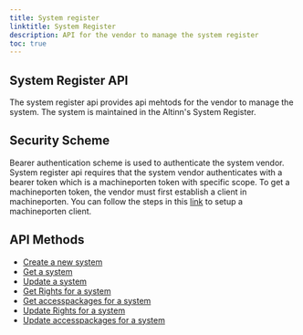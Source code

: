 ```yaml
---
title: System register
linktitle: System Register
description: API for the vendor to manage the system register
toc: true
---
```


## System Register API
The system register api provides api mehtods for the vendor to manage the system. The system is maintained in the Altinn's System Register.

## Security Scheme
Bearer authentication scheme is used to authenticate the system vendor.
System register api requires that the system vendor authenticates with a bearer token which is a machineporten token with specific scope.
To get a machineporten token, the vendor must first establish a client in machineporten. You can follow the steps in this [link](https://docs.altinn.studio/authentication/getting-started/maskinportenclient/) to setup a machineporten client.

## API Methods

- [Create a new system](create)
- [Get a system](get)
- [Update a system](update)
- [Get Rights for a system](get#get-rights-of-a-system)
- [Get accesspackages for a system](get#get-accesspackages-of-a-system)
- [Update Rights for a system](update#update-rights-for-a-system)
- [Update accesspackages for a system](update#update-accesspackages-for-a-system)


